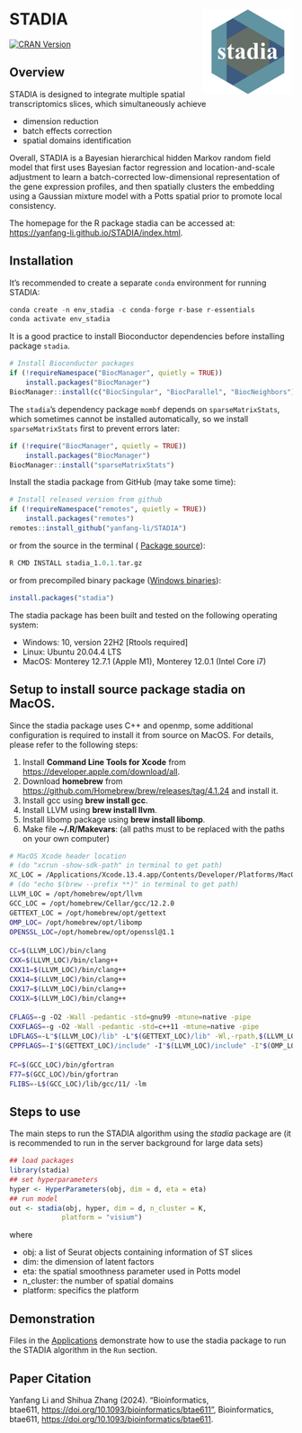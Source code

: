 
<!-- README.md is generated from README.Rmd. Please edit that file -->

# STADIA <img src="man/figures/logo.png" align="right" width="160" />

<!--[![R-CMD-check](https://github.com/yanfang-li/stadia/actions/workflows/R-CMD-check.yaml/badge.svg)](https://github.com/yanfang-li/stadia/actions/workflows/R-CMD-check.yaml)
<!-- [![Codecov test coverage](https://codecov.io/gh/yanfang-li/stadia/branch/master/graph/badge.svg)](https://app.codecov.io/gh/yanfang-li/stadia?branch=master) -->

[![CRAN
Version](https://www.r-pkg.org/badges/version/stadia)](https://cran.r-project.org/package=stadia)

## Overview

STADIA is designed to integrate multiple spatial transcriptomics slices,
which simultaneously achieve

- dimension reduction
- batch effects correction
- spatial domains identification

Overall, STADIA is a Bayesian hierarchical hidden Markov random field
model that first uses Bayesian factor regression and location-and-scale
adjustment to learn a batch-corrected low-dimensional representation of
the gene expression profiles, and then spatially clusters the embedding
using a Gaussian mixture model with a Potts spatial prior to promote
local consistency.

The homepage for the R package stadia can be accessed at:
<https://yanfang-li.github.io/STADIA/index.html>. 

## Installation

<!-- Install the released version of stadia R package from CRAN:
&#10;
```r
# Install released version from CRAN
install.packages("stadia")
```
&#10;or install the development version from GitHub with:-->

It’s recommended to create a separate `conda` environment for running
STADIA:

``` r
conda create -n env_stadia -c conda-forge r-base r-essentials
conda activate env_stadia
```

<!-- First, make sure all dependencies are available: -->
<!-- ```{r, eval=FALSE} -->
<!-- dependencies <- c('Seurat','mclust','irlba','mombf','progress','Rcpp','BiocSingular','BiocParallel','BiocNeighbors','RcppArmadillo','RcppDist') -->
<!-- ap <- available.packages() -->
<!-- install.packages(dependencies[!(dependencies %in% row.names(installed.packages())) & (dependencies %in% row.names(ap))]) -->
<!-- if (!requireNamespace("BiocManager", quietly = TRUE)) -->
<!--     install.packages("BiocManager") -->
<!-- BiocManager::install(dependencies[!(dependencies %in% row.names(installed.packages())) & !(dependencies %in% row.names(ap))]) -->
<!-- ``` -->

It is a good practice to install Bioconductor dependencies before installing package `stadia`. 
```r
# Install Bioconductor packages
if (!requireNamespace("BiocManager", quietly = TRUE))
    install.packages("BiocManager") 
BiocManager::install(c("BiocSingular", "BiocParallel", "BiocNeighbors"))
```

The `stadia`’s dependency package `mombf` depends on
`sparseMatrixStats`, which sometimes cannot be installed automatically,
so we install `sparseMatrixStats` first to prevent errors later:

``` r
if (!require("BiocManager", quietly = TRUE))
    install.packages("BiocManager")
BiocManager::install("sparseMatrixStats")
```

Install the stadia package from GitHub (may take some time):

``` r
# Install released version from github
if (!requireNamespace("remotes", quietly = TRUE))
    install.packages("remotes")
remotes::install_github("yanfang-li/STADIA")
```

or from the source in the terminal ( [Package
source](https://drive.google.com/file/d/1JUkFWkb-fKyWG7p3n4rGdOjXKknI3Tq8/view?usp=drive_link)):

``` r
R CMD INSTALL stadia_1.0.1.tar.gz
```

or from precompiled binary package ([Windows
binaries](https://drive.google.com/file/d/1itMLR9-o1PT9ZV0P5PeorZeK8ogHHjXz/view?usp=drive_link)):

``` r
install.packages("stadia")
```

The stadia package has been built and tested on the following operating
system:

- Windows: 10, version 22H2 \[Rtools required\]
- Linux: Ubuntu 20.04.4 LTS
- MacOS: Monterey 12.7.1 (Apple M1), Monterey 12.0.1 (Intel Core i7)

## Setup to install source package stadia on MacOS.

Since the stadia package uses C++ and openmp, some additional
configuration is required to install it from source on MacOS. For
details, please refer to the following steps:

1.  Install **Command Line Tools for Xcode** from
    <https://developer.apple.com/download/all>.
2.  Download **homebrew** from
    <https://github.com/Homebrew/brew/releases/tag/4.1.24> and install
    it.
3.  Install gcc using **brew install gcc**.
4.  Install LLVM using **brew install llvm**.
5.  Install libomp package using **brew install libomp**.
6.  Make file **~/.R/Makevars**: (all paths must to be replaced with the
    paths on your own computer)

``` bash
# MacOS Xcode header location
# (do "xcrun -show-sdk-path" in terminal to get path)
XC_LOC = /Applications/Xcode.13.4.app/Contents/Developer/Platforms/MacOSX.platform/Developer/SDKs/MacOSX.sdk
# (do "echo $(brew --prefix **)" in terminal to get path)
LLVM_LOC = /opt/homebrew/opt/llvm
GCC_LOC = /opt/homebrew/Cellar/gcc/12.2.0
GETTEXT_LOC = /opt/homebrew/opt/gettext
OMP_LOC= /opt/homebrew/opt/libomp
OPENSSL_LOC=/opt/homebrew/opt/openssl@1.1

CC=$(LLVM_LOC)/bin/clang
CXX=$(LLVM_LOC)/bin/clang++
CXX11=$(LLVM_LOC)/bin/clang++
CXX14=$(LLVM_LOC)/bin/clang++
CXX17=$(LLVM_LOC)/bin/clang++
CXX1X=$(LLVM_LOC)/bin/clang++

CFLAGS=-g -O2 -Wall -pedantic -std=gnu99 -mtune=native -pipe
CXXFLAGS=-g -O2 -Wall -pedantic -std=c++11 -mtune=native -pipe
LDFLAGS=-L"$(LLVM_LOC)/lib" -L"$(GETTEXT_LOC)/lib" -Wl,-rpath,$(LLVM_LOC)/lib --sysroot="$(XC_LOC)" -lomp -L"$(OPENSSL_LOC)/lib"
CPPFLAGS=-I"$(GETTEXT_LOC)/include" -I"$(LLVM_LOC)/include" -I"$(OMP_LOC)/include" -isysroot "$(XC_LOC)" -Xclang -fopenmp -I"$(OPENSSL_LOC)/include"

FC=$(GCC_LOC)/bin/gfortran
F77=$(GCC_LOC)/bin/gfortran
FLIBS=-L$(GCC_LOC)/lib/gcc/11/ -lm
```

## Steps to use

The main steps to run the STADIA algorithm using the *stadia* package
are (it is recommended to run in the server background for large data
sets)

``` r
## load packages
library(stadia)
## set hyperparameters
hyper <- HyperParameters(obj, dim = d, eta = eta)
## run model
out <- stadia(obj, hyper, dim = d, n_cluster = K, 
             platform = "visium")
```

where

- obj: a list of Seurat objects containing information of ST slices
- dim: the dimension of latent factors
- eta: the spatial smoothness parameter used in Potts model
- n_cluster: the number of spatial domains
- platform: specifics the platform

## Demonstration

Files in the
[Applications](https://yanfang-li.github.io/STADIA/articles/stadia.html)
demonstrate how to use the stadia package to run the STADIA algorithm in
the `Run` section.

## Paper Citation

Yanfang Li and Shihua Zhang (2024). “Bioinformatics, btae611, https://doi.org/10.1093/bioinformatics/btae611”, Bioinformatics, btae611, https://doi.org/10.1093/bioinformatics/btae611.

